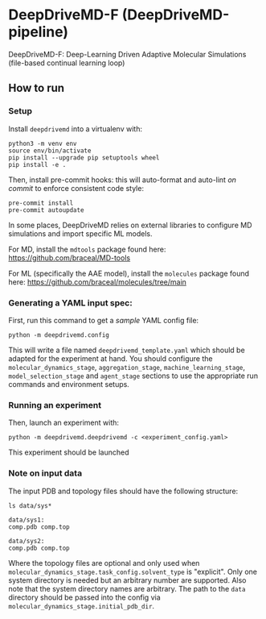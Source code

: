 # DeepDriveMD-F (DeepDriveMD-pipeline)

DeepDriveMD-F: Deep-Learning Driven Adaptive Molecular Simulations (file-based continual learning loop)

## How to run

### Setup

Install `deepdrivemd` into a virtualenv with:

```
python3 -m venv env
source env/bin/activate
pip install --upgrade pip setuptools wheel
pip install -e .
```

Then, install pre-commit hooks: this will auto-format and auto-lint _on commit_ to enforce consistent code style:

```
pre-commit install
pre-commit autoupdate
```

In some places, DeepDriveMD relies on external libraries to configure MD simulations and import specific ML models.

For MD, install the `mdtools` package found here: https://github.com/braceal/MD-tools

For ML (specifically the AAE model), install the `molecules` package found here: https://github.com/braceal/molecules/tree/main

### Generating a YAML input spec:

First, run this command to get a _sample_ YAML config file:

```
python -m deepdrivemd.config
```

This will write a file named `deepdrivemd_template.yaml` which should be adapted for the experiment at hand. You should configure the `molecular_dynamics_stage`, `aggregation_stage`, `machine_learning_stage`, `model_selection_stage` and `agent_stage` sections to use the appropriate run commands and environment setups.

### Running an experiment

Then, launch an experiment with:

```
python -m deepdrivemd.deepdrivemd -c <experiment_config.yaml>
```

This experiment should be launched

### Note on input data

The input PDB and topology files should have the following structure:

```
ls data/sys*

data/sys1:
comp.pdb comp.top

data/sys2:
comp.pdb comp.top
```
Where the topology files are optional and only used when `molecular_dynamics_stage.task_config.solvent_type` is "explicit". Only one system directory is needed but an arbitrary number are supported. Also note that the system directory names are arbitrary. The path to the `data` directory should be passed into the config via `molecular_dynamics_stage.initial_pdb_dir`.
